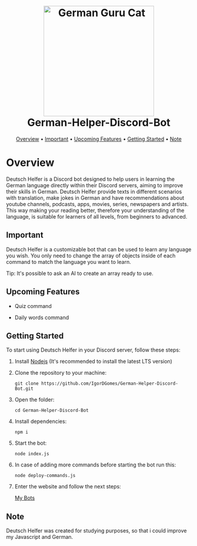 <h1 align='center'>
    <br>
    <a href='https://github.com/IgorDGomes/German-Helper-Discord-Bot' /><img src='https://i.imgur.com/gm63Pzj.jpeg' alt='German Guru Cat' width='300'></a>
    <br>
    <span>German-Helper-Discord-Bot</span>
    <br>
</h1>

<div align='center'>
    <a href="#overview">Overview</a>
    •
    <a href="#important">Important</a>
    •
    <a href="#upcoming-features">Upcoming Features</a>
    •
    <a href="#getting-started">Getting Started</a>
    •
    <a href="#note">Note</a>
</div>


# Overview

Deutsch Helfer is a Discord bot designed to help users in learning the German language directly within their Discord servers, aiming to improve their skills in German. Deutsch Helfer provide texts in different scenarios with translation, make jokes in German and have recommendations about youtube channels, podcasts, apps, movies, series, newspapers and artists. This way making your reading better, therefore your understanding of the language, is suitable for learners of all levels, from beginners to advanced.


## Important

Deutsch Helfer is a customizable bot that can be used to learn any language you wish. You only need to change the array of objects inside of each command to match the language you want to learn.

Tip: It's possible to ask an AI to create an array ready to use.


## Upcoming Features

- Quiz command

- Daily words command


## Getting Started

To start using Deutsch Helfer in your Discord server, follow these steps:

1. Install [Nodejs](https://nodejs.org/en) (It's recommended to install the latest LTS version)

2. Clone the repository to your machine:

    `git clone https://github.com/IgorDGomes/German-Helper-Discord-Bot.git`

3. Open the folder:

    `cd German-Helper-Discord-Bot`

4. Install dependencies:

    `npm i`

5. Start the bot:

    `node index.js`

6. In case of adding more commands before starting the bot run this:

    `node deploy-commands.js`

7. Enter the website and follow the next steps:

    [My Bots](https://my-bots.netlify.app/)

## Note

Deutsch Helfer was created for studying purposes, so that i could improve my Javascript and German.